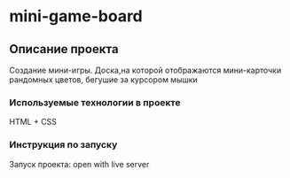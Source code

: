 # mini-game-board


## Описание проекта

Создание мини-игры. Доска,на которой отображаются мини-карточки рандомных цветов, бегушие за курсором мышки

### Используемые технологии в проекте


HTML + CSS  
  

### Инструкция по запуску

Запуск проекта: open with live server
